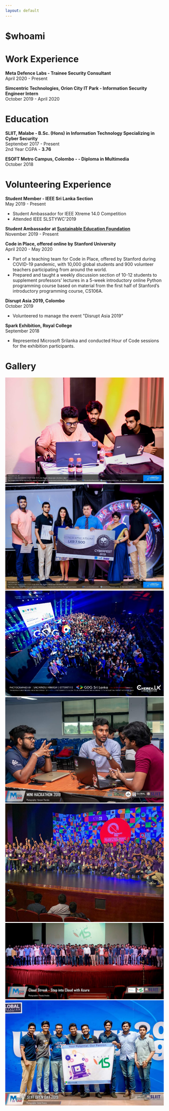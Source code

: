 ```yaml
---
layout: default
---
```


# $whoami


# Work Experience

**Meta Defence Labs \- Trainee Security Consultant** <br>
April 2020 \- Present

**Simcentric Technologies, Orion City IT Park \- Information Security Engineer Intern** <br>
October 2019 \- April 2020

# Education
**SLIIT, Malabe \- B.Sc. (Hons) in Information Technology Specializing in Cyber Security** <br>
September 2017 \- Present <br>
2nd Year CGPA - **3.76**

**ESOFT Metro Campus, Colombo \- - Diploma in Multimedia** <br>
October 2018

# Volunteering Experience 

**Student Member \- IEEE Sri Lanka Section** <br>
May 2019 \- Present <br>
- Student Ambassador for IEEE Xtreme 14.0 Competition
- Attended IEEE SLSTYWC'2019 

**Student Ambassador at [Sustainable Education Foundation](https://sefglobal.org/)** <br>
November 2019 \- Present 

**Code in Place, offered online by Stanford University** <br>
April 2020 \- May 2020 <br>
- Part of a teaching team for Code in Place, offered by Stanford during COVID-19 pandemic, with 10,000 global students and 900 volunteer teachers participating from around the world. 
- Prepared and taught a weekly discussion section of 10-12 students to supplement professors’ lectures in a 5-week introductory online Python programming course based on material from the first half of Stanford’s introductory programming course, CS106A.

**Disrupt Asia 2019, Colombo** <br>
October 2019 <br>
- Volunteered to manage the event "Disrupt Asia 2019"

**Spark Exhibition, Royal College** <br> 
September 2018 <br>
- Represented Microsoft Srilanka and conducted Hour of Code sessions for the exhibition participants. 


# Gallery 
![NIBM Capture the Flag 2019](/assets/img/nibm.jpg)
![NIBM Capture the Flag 2019](/assets/img/nibm_ctf_winners.jpg)
![Google Devfest 2019](/assets/img/gdg_devfest_2019.jpeg)
![Mini Hackathon 2019](/assets/img/mini_hackathon_2019.jpg)
![Disrupt Asia 2019](/assets/img/disrupt_asia_2019.jpg)
![Cloud Streak 2020](/assets/img/cloud_streak.jpg)
![SLIIT Open Day 2019](/assets/img/sliit_open_day_2019.jpg)


